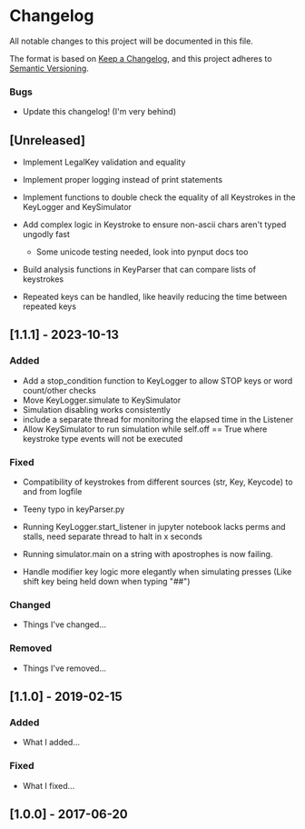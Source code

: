 # Changelog

All notable changes to this project will be documented in this file.

The format is based on [Keep a Changelog](https://keepachangelog.com/en/1.0.0/),
and this project adheres to [Semantic Versioning](https://semver.org/spec/v2.0.0.html).

### Bugs
- Update this changelog! (I'm very behind)
## [Unreleased]
- Implement LegalKey validation and equality
- Implement proper logging instead of print statements
- Implement functions to double check the equality of all Keystrokes in the KeyLogger and KeySimulator
- Add complex logic in Keystroke to ensure non-ascii chars aren't typed ungodly fast
  - Some unicode testing needed, look into pynput docs too
- Build analysis functions in KeyParser that can compare lists of keystrokes

- Repeated keys can be handled, like heavily reducing the time between repeated keys
## [1.1.1] - 2023-10-13

### Added
- Add a stop_condition function to KeyLogger to allow STOP keys or word count/other checks
- Move KeyLogger.simulate to KeySimulator
- Simulation disabling works consistently
- include a separate thread for monitoring the elapsed time in the Listener
- Allow KeySimulator to run simulation while self.off == True where keystroke type events will not be executed

### Fixed

- Compatibility of keystrokes from different sources (str, Key, Keycode) to and from logfile
- Teeny typo in keyParser.py 
- Running KeyLogger.start_listener in jupyter notebook lacks perms and stalls, need separate thread to halt in x seconds
- Running simulator.main on a string with apostrophes is now failing.

- Handle modifier key logic more elegantly when simulating presses (Like shift key being held down when typing "##")
### Changed

- Things I've changed...

### Removed

- Things I've removed...

## [1.1.0] - 2019-02-15

### Added

- What I added...

### Fixed

- What I fixed...

## [1.0.0] - 2017-06-20
